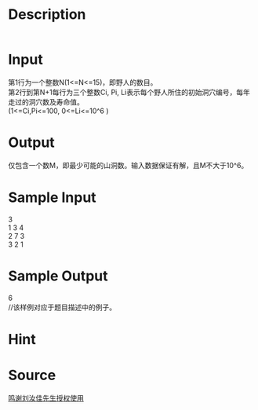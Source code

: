 
# Description

<div class="content"><p><img border="0" src="source/bzoj/1407/img/aHR0cHM6Ly9seWRzeS5jb20vSnVkZ2VPbmxpbmUvaW1hZ2VzLzE0MDcuanBn.jpg" alt=""/></p></div>

# Input

<div class="content"><div>第1行为一个整数N(1&lt;=N&lt;=15)，即野人的数目。</div>
<div>第2行到第N+1每行为三个整数Ci, Pi, Li表示每个野人所住的初始洞穴编号，每年走过的洞穴数及寿命值。</div>
<div>(1&lt;=Ci,Pi&lt;=100, 0&lt;=Li&lt;=10^6 )</div></div>

# Output

<div class="content"><p>仅包含一个数M，即最少可能的山洞数。输入数据保证有解，且M不大于10^6。</p></div>

# Sample Input

<div class="content"><span class="sampledata">3<br/>
1     3      4<br/>
2     7      3<br/>
3     2      1</span></div>

# Sample Output

<div class="content"><span class="sampledata">6<br/>
//该样例对应于题目描述中的例子。<br/>
</span></div>

# Hint

<div class="content"><p></p></div>

# Source

<div class="content"><p><a href="problemset.php?search=鸣谢刘汝佳先生授权使用">鸣谢刘汝佳先生授权使用</a></p></div>

